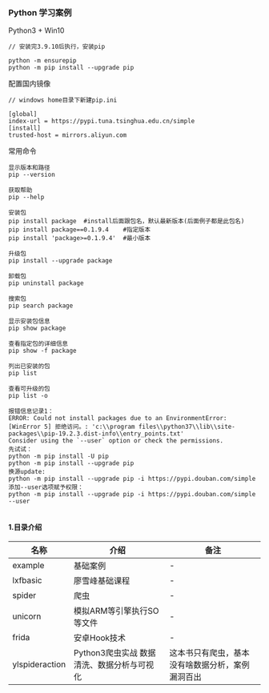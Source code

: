 ### Python 学习案例

Python3 + Win10

```
// 安装完3.9.10后执行，安装pip

python -m ensurepip
python -m pip install --upgrade pip
```

配置国内镜像
```
// windows home目录下新建pip.ini

[global] 
index-url = https://pypi.tuna.tsinghua.edu.cn/simple
[install]
trusted-host = mirrors.aliyun.com
```

常用命令
```
显示版本和路径
pip --version
 
获取帮助
pip --help
 
安装包
pip install package  #install后面跟包名，默认最新版本(后面例子都是此包名)
pip install package==0.1.9.4    #指定版本
pip install 'package>=0.1.9.4'  #最小版本  
 
升级包
pip install --upgrade package
 
卸载包
pip uninstall package
 
搜索包
pip search package
 
显示安装包信息
pip show package
 
查看指定包的详细信息
pip show -f package
 
列出已安装的包
pip list
 
查看可升级的包
pip list -o
 
报错信息记录1：
ERROR: Could not install packages due to an EnvironmentError: [WinError 5] 拒绝访问。: 'c:\\program files\\python37\\lib\\site-packages\\pip-19.2.3.dist-info\\entry_points.txt'
Consider using the `--user` option or check the permissions.
先试试：
python -m pip install -U pip
python -m pip install --upgrade pip
换源update:
python -m pip install --upgrade pip -i https://pypi.douban.com/simple
添加--user选项赋予权限：
python -m pip install --upgrade pip -i https://pypi.douban.com/simple --user
 

```

#### 1.目录介绍

| 名称 | 介绍 | 备注 |
| --- | --- | --- |
| example | 基础案例 | - |
| lxfbasic | 廖雪峰基础课程 | - |
| spider | 爬虫 | - |
| unicorn | 模拟ARM等引擎执行SO等文件 | - |
| frida | 安卓Hook技术 | - |
| ylspideraction | Python3爬虫实战 数据清洗、数据分析与可视化 | 这本书只有爬虫，基本没有啥数据分析，案例漏洞百出 |
